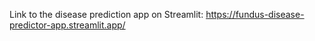 Link to the disease prediction app on Streamlit:
https://fundus-disease-predictor-app.streamlit.app/
